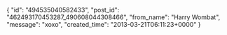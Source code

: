  {
   "id": "494535040582433",
   "post_id": "462493170453287_490608044308466",
   "from_name": "Harry Wombat",
   "message": "xoxo",
   "created_time": "2013-03-21T06:11:23+0000"
 }
